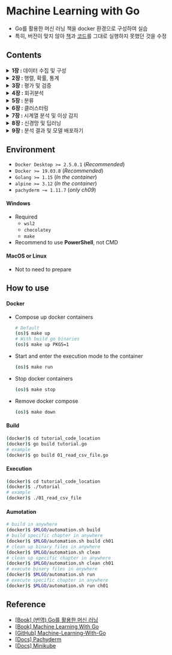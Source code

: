# Machine Learning with Go
- Go를 활용한 머신 러닝 책을 docker 환경으로 구성하여 실습
- 특히, 버전이 맞지 않아 [책](http://acornpub.co.kr/book/ml-with-go)과 [코드](https://github.com/PacktPublishing/Machine-Learning-With-Go)를 그대로 실행하지 못했던 것을 수정

## Contents
<details>
<summary><strong>1장 : </strong>데이터 수집 및 구성</summary>

+ [Gopher 스타일로 데이터 처리하기](./ch01/handling_data_gopher_style/)
+ [CSV 파일](./ch01/csv_files/)
+ [JSON](./ch01/json/)
+ [SQL 유형 데이터베이스](./ch01/sql_like_databases/) (_Required PostgreSQL_)
+ [Caching](./ch01/caching/)

</details>

<details>
<summary><strong>2장 : </strong>행렬, 확률, 통계</summary>

+ [벡터](./ch02/vectors/)
+ [행렬](./ch02/matrices/)
+ [통계](./ch02/statistics/)
+ [확률 가설검정](./ch02/hypothesis/)

</details>

<details>
<summary><strong>3장 : </strong>평가 및 검증</summary>

+ [평가](./ch03/evaluation/)
+ [검증](./ch03/validation/)

</details>

<details>
<summary><strong>4장 : </strong>회귀분석</summary>

+ [선형 회귀분석](./ch04/linear_regression/)
+ [다중 선형 회귀분석](./ch04/multiple_regression/)
+ [비선형 회귀분석](./ch04/nonlinear_regression/)

</details>

<details>
<summary><strong>5장 : </strong>분류</summary>

+ [로지스틱 회귀분석](./ch05/logistic_regression/)
+ [k-최근접 이웃 모델](./ch05/knn/)
+ [의사결정 나무](./ch05/decision_tree/)
+ [나이브 베이즈](./ch05/naive_bayes/)

</details>

<details>
<summary><strong>6장 : </strong>클러스터링</summary>

+ [유사도 측정하기](./ch06/distance/)
+ [클러스터링 기법 평가하기](./ch06/evaluating/)
+ [k-평균 클러스터링](./ch06/kmeans/)

</details>

<details>
<summary><strong>7장 : </strong>시계열 분석 및 이상 감지</summary>

+ [시계열 데이터 표현하기](./ch07/representing_time_series/)
+ [시계열 통계](./ch07/ts_statistics/)
+ [자동 회귀 모델](./ch07/auto_regressive/)
+ [이상 감지](./ch07/anomaly_detection/)

</details>

<details>
<summary><strong>8장 : </strong>신경망 및 딥러닝</summary>

+ [간단한 신경망 구축하기](./ch08/simple_neural_network/)
+ [간단한 신경망 활용하기](./ch08/utilizing_simple_neural_network/)
+ [딥러닝](./ch08/deep_learning/) | [[How to use]](./ch08/deep_learning/README.md)

</details>

<details>
<summary><strong>9장 : </strong>분석 결과 및 모델 배포하기</summary>

+ [선형 회귀 모델 Dockerizing](./ch09/linear_regression/) | [[How to use]](./ch09/linear_regression/README.md)
+ [다중 회귀 모델 Dockerizing](./ch09/multiple_regression/) | [[How to use]](./ch09/multiple_regression/README.md)
+ [Docker로 모델 예측 수행하기](./ch09/predict_regression/) | [[How to use]](./ch09/predict_regression/README.md)
+ [확장 가능하고 재현 가능한 머신 러닝 파이프라인 구축하기](./ch09/building_scalable_pipleline/) | [[How to use]](./ch09/building_scalable_pipleline/README.md)

</details>

## Environment
- `Docker Desktop >= 2.5.0.1` (_Recommended_)
- `Docker >= 19.03.8` (_Recommended_)
- `Golang >= 1.15` (_In the container_)
- `alpine >= 3.12` (_In the container_)
- `pachyderm ~= 1.11.7` (_only ch09_)

#### Windows
- Required
    - `wsl2`
    - `chocolatey`
    - `make`
- Recommend to use __PowerShell__, not CMD

#### MacOS or Linux
- Not to need to prepare

## How to use

#### Docker
- Compose up docker containers
    ```bash
    # Default
    (os)$ make up
    # With build go binaries
    (os)$ make up PKGS=1
    ```
- Start and enter the execution mode to the container
    ```bash
    (os)$ make run
    ```
- Stop docker containers
    ```bash
    (os)$ make stop
    ```
- Remove docker compose
    ```bash
    (os)$ make down
    ```

#### Build
```bash
(docker)$ cd tutorial_code_location
(docker)$ go build tutorial.go
# example
(docker)$ go build 01_read_csv_file.go
```

#### Execution
```bash
(docker)$ cd tutorial_code_location
(docker)$ ./tutorial
# example
(docker)$ ./01_read_csv_file
```

#### Aumotation
```bash
# build in anywhere
(docker)$ $MLGO/automation.sh build
# build specific chapter in anywhere
(docker)$ $MLGO/automation.sh build ch01
# clean up binary files in anywhere
(docker)$ $MLGO/automation.sh clean
# clean up specific chapter in anywhere
(docker)$ $MLGO/automation.sh clean ch01
# execute binary files in anywhere
(docker)$ $MLGO/automation.sh run
# execute specific chapter in anywhere
(docker)$ $MLGO/automation.sh run ch01
```

## Reference
- [[Book] (번역) Go를 활용한 머신 러닝](http://acornpub.co.kr/book/ml-with-go)
- [[Book] Machine Learning With Go](https://www.packtpub.com/product/machine-learning-with-go/9781785882104)
- [[GitHub] Machine-Learning-With-Go](https://github.com/PacktPublishing/Machine-Learning-With-Go)
- [[Docs] Pachyderm](https://docs.pachyderm.com/latest/)
- [[Docs] Minikube](https://minikube.sigs.k8s.io/docs/)
